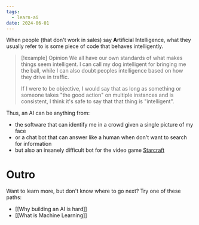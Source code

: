```yaml
---
tags:
  - learn-ai
date: 2024-06-01
---
```


When people (that don't work in sales) say **A**rtificial **I**ntelligence, what they usually refer to is some piece of code that behaves intelligently. 

> [!example] Opinion
> We all have our own standards of what makes things seem intelligent. I can call my dog intelligent for bringing me the ball, while I can also doubt peoples intelligence based on how they drive in traffic. 
> 
> If I were to be objective, I would say that as long as something or someone takes "the good action" on multiple instances and is consistent, I think it's safe to say that that thing is "intelligent". 

Thus, an AI can be anything from:
* the software that can identify me in a crowd given a single picture of my face
* or a chat bot that can answer like a human when don't want to search for information
* but also an insanely difficult bot for the video game [Starcraft](https://en.wikipedia.org/wiki/StarCraft)

# Outro 

Want to learn more, but don't know where to go next? Try one of these paths:
* [[Why building an AI is hard]]
* [[What is Machine Learning]]